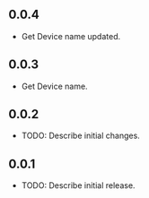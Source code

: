 ## 0.0.4
* Get Device name updated.

## 0.0.3
* Get Device name.

## 0.0.2
* TODO: Describe initial changes.

## 0.0.1
* TODO: Describe initial release.
